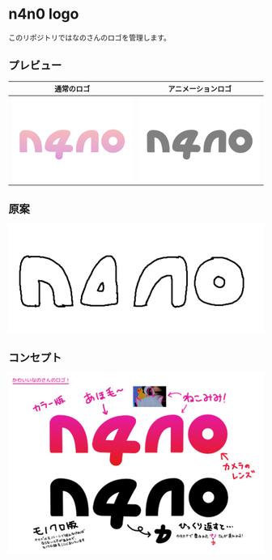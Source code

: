 # n4n0 logo

このリポジトリではなのさんのロゴを管理します。

## プレビュー

|                     通常のロゴ                     |                            アニメーションロゴ                             |
| :------------------------------------------------: | :-----------------------------------------------------------------------: |
| <img alt="通常のロゴ" src="logo.svg" width="100%"> | <img alt="アニメーションロゴ" src="animation/animation.svg" width="100%"> |

## 原案

![原案](draft.png)

## コンセプト

![説明](explanation.png)
